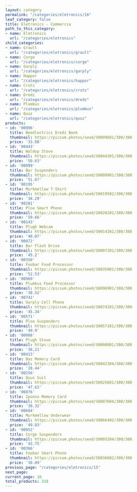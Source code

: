 ```yaml
---
layout: category
permalink: "/categories/eletronics/16"
leaf_category: false
title: Eletronics - Commercia
path_to_this_category:
- name: Eletronics
  url: "/categories/eletronics"
child_categories:
- name: Grault
  url: "/categories/eletronics/grault"
- name: Corge
  url: "/categories/eletronics/corge"
- name: Garply
  url: "/categories/eletronics/garply"
- name: Happor
  url: "/categories/eletronics/happor"
- name: Cruts
  url: "/categories/eletronics/cruts"
- name: Dredz
  url: "/categories/eletronics/dredz"
- name: Plumbus
  url: "/categories/eletronics/plumbus"
- name: Quuz
  url: "/categories/eletronics/quuz"
products:
- id: '00996'
  title: Beedlectrics Dredz Book
  thumbnail: https://picsum.photos/seed/S0099601/300/300
  price: '33.08'
- id: '00443'
  title: Waldop Stove
  thumbnail: https://picsum.photos/seed/S0044301/300/300
  price: '50.63'
- id: '00099'
  title: Bar Suspenders
  thumbnail: https://picsum.photos/seed/S0009901/300/300
  price: '51.67'
- id: '00195'
  title: Murkmellow T-Shirt
  thumbnail: https://picsum.photos/seed/S0019502/300/300
  price: '38.29'
- id: '00281'
  title: Ploo Smart Phone
  thumbnail: https://picsum.photos/seed/S0028101/300/300
  price: '50.66'
- id: '00143'
  title: Plugh Webcam
  thumbnail: https://picsum.photos/seed/S0014301/300/300
  price: '40.07'
- id: '00072'
  title: Bar Flash Drive
  thumbnail: https://picsum.photos/seed/S0007201/300/300
  price: '45.2'
- id: '00350'
  title: Foobar Food Processor
  thumbnail: https://picsum.photos/seed/S0035001/300/300
  price: '52.53'
- id: '00969'
  title: Plumbus Food Processor
  thumbnail: https://picsum.photos/seed/S0096901/300/300
  price: '30.52'
- id: '00742'
  title: Garply Cell Phone
  thumbnail: https://picsum.photos/seed/S0074201/300/300
  price: '45.34'
- id: '00571'
  title: Ploo Suspenders
  thumbnail: https://picsum.photos/seed/S0057101/300/300
  price: '49.9'
- id: '00008'
  title: Plugh Stove
  thumbnail: https://picsum.photos/seed/S0000801/300/300
  price: '38.21'
- id: '00423'
  title: Baz Memory Card
  thumbnail: https://picsum.photos/seed/S0042304/300/300
  price: '28.44'
- id: '00256'
  title: Quux Suit
  thumbnail: https://picsum.photos/seed/S0025601/300/300
  price: '47.62'
- id: '00876'
  title: Iponno Memory Card
  thumbnail: https://picsum.photos/seed/S0087604/300/300
  price: '38.32'
- id: '00664'
  title: Murkmellow Underwear
  thumbnail: https://picsum.photos/seed/S0066402/300/300
  price: '49.83'
- id: '00052'
  title: Corge Suspenders
  thumbnail: https://picsum.photos/seed/S0005204/300/300
  price: '43.75'
- id: '00366'
  title: Foobar Smart Phone
  thumbnail: https://picsum.photos/seed/S0036602/300/300
  price: '30.09'
previous_page: "/categories/eletronics/15"
next_page: 
current_page: 16
total_products: 318
---
```

